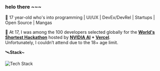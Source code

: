 ### helo there ~~~

👾 17 year-old who's into programming | UI/UX | DevEx/DevRel | Startups | Open Source | Mangas

🌌 At 17, I was among the 100 developers selected globally for the **[World's Shortest Hackathon](https://shortest-hackathon.vercel.app/)** hosted by **[NVIDIA AI](https://x.com/NVIDIAAI) + [Vercel](https://x.com/vercel)**.  
Unfortunately, I couldn’t attend due to the 18+ age limit. 

🛰️**Stack~** 

<div align="left">
<img src="https://skillicons.dev/icons?i=figma,html,css,js,java,python,mysql,c,cpp,nodejs" alt="Tech Stack" />
</div>
